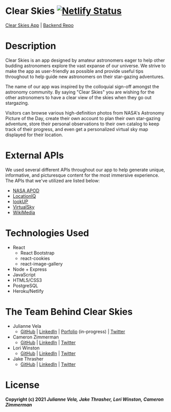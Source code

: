 # Clear Skies [![Netlify Status](https://api.netlify.com/api/v1/badges/c26e5fed-ce3b-470e-b3e4-90f7a043fda6/deploy-status)](https://app.netlify.com/sites/clear-skies/deploys)

[Clear Skies App](https://clear-skies.netlify.app/) | [Backend Repo](https://github.com/foundations2-final/clear-skies-back-end)

# Description
Clear Skies is an app designed by amateur astronomers eager to help other budding astronomers explore the vast expanse of our universe. We strive to make the app as user-friendly as possible and provide useful tips throughout to help guide new astronomers on their star-gazing adventures.

The name of our app was inspired by the colloquial sign-off amongst the astronomy community. By saying "Clear Skies" you are wishing for the other astronomers to have a clear view of the skies when they go out stargazing.

Visitors can browse various high-definition photos from NASA's Astronomy Picture of the Day, create their own account to plan their own star-gazing adventure, store their personal observations to their own catalog to keep track of their progress, and even get a personalized virtual sky map displayed for their location.

# External APIs
We used several different APIs throughout our app to help generate unique, informative, and picturesque content for the most immersive experience. The APIs that we've utilized are listed below:

-   [NASA APOD](https://apod.nasa.gov/apod/astropix.html)
-   [LocationIQ](https://locationiq.com/)
-   [lookUP](https://www.strudel.org.uk/lookUP/)
-   [VirtualSky](https://virtualsky.lco.global/)
-   [WikiMedia](https://api.wikimedia.org/)

# Technologies Used
- React
    - React Bootstrap 
    - react-cookies
    - react-image-gallery
- Node + Express
- JavaScript
- HTML5/CSS3
- PostgreSQL
- Heroku/Netlify

# The Team Behind Clear Skies

-   Julianne Vela
    -   [GitHub](https://www.github.com/julianne-vela) | [LinkedIn](https://www.linkedin.com/in/juliannevela/) | [Porfolio](https://www.juliannevela.dev) (in-progress) | [Twitter](https://www.twitter.com/NessimaSkye)
-   Cameron Zimmerman
    -   [GitHub](https://github.com/CameronZimmerman) | [LinkedIn](https://www.linkedin.com/in/cameron-zimmerman/) | [Twitter](https://twitter.com/CameronZimmer20)
-   Lori Winston
    -   [GitHub](https://github.com/LoriWinston) | [LinkedIn](https://www.linkedin.com/in/loriwinston/) | [Twitter](https://twitter.com/LoriWinston8)
-   Jake Thrasher
    -   [GitHub](https://github.com/jakethrasher) | [LinkedIn](https://www.linkedin.com/in/m-jake-thrasher/) | [Twitter](https://twitter.com/mjakethrasher)

# License
#### Copyright (c) 2021 _**Julianne Vela,**_ _**Jake Thrasher,**_ _**Lori Winston,**_ _**Cameron Zimmerman**_ 
